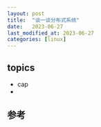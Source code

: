 ```yaml
---
layout: post
title:  "谈一谈分布式系统"
date:   2023-06-27
last_modified_at: 2023-06-27
categories: [linux]
---
```


## topics
* cap
*


## 参考
